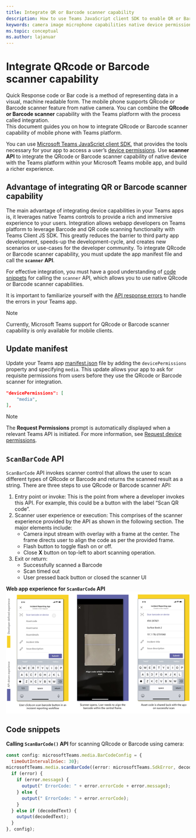 ```yaml
---
title: Integrate QR or Barcode scanner capability
description: How to use Teams JavaScript client SDK to enable QR or Barcode scanner capability
keywords: camera image microphone capabilities native device permissions media qr barcode scanner
ms.topic: conceptual
ms.author: lajanuar
---
```


# Integrate QRcode or Barcode scanner capability 

Quick Response code or Bar code is a method of representing data in a visual, machine readable form. The mobile phone supports QRcode or Barcode scanner feature from native camera. You can combine the **QRcode or Barcode scanner** capability with the Teams platform with the process called integration.  
This document guides you on how to integrate QRcode or Barcode scanner capability of mobile phone with Teams platform. 

You can use [Microsoft Teams JavaScript client SDK](/javascript/api/overview/msteams-client?view=msteams-client-js-latest&preserve-view=true), that provides the tools necessary for your app to access a user’s [device permissions](native-device-permissions.md). Use **scanner API** to integrate the QRcode or Barcode scanner capability of native device with the Teams platform within your Microsoft Teams mobile app, and build a richer experience. 

## Advantage of integrating QR or Barcode scanner capability

The main advantage of integrating device capabilities in your Teams apps is, it leverages native Teams controls to provide a rich and immersive experience to your users. Integration allows webapp developers on Teams platform to leverage Barcode and QR code scanning functionality with Teams Client JS SDK. This greatly reduces the barrier to third party app development, speeds-up the development-cycle, and creates  new scenarios or use-cases for the developer community.
To integrate QRcode or Barcode scanner capability, you must update the app manifest file and call the **`scanner` API**. 

For effective integration, you must have a good understanding of [code snippets](#code-snippets) for calling the `scanner` API, which allows you to use native QRcode or Barcode scanner capabilities.

It is important to familiarize yourself with the [API response errors](mobile-camera-image-permissions.md#error-handling) to handle the errors in your Teams app.

> [!NOTE] 
> Currently, Microsoft Teams support for QRcode or Barcode scanner capability is only available for mobile clients.

## Update manifest

Update your Teams app [manifest.json](../../resources/schema/manifest-schema.md#devicepermissions) file by adding the `devicePermissions` property and specifying `media`. This update allows your app to ask for requisite permissions from users before they use the QRcode or Barcode scanner for integration.

``` json
"devicePermissions": [
    "media",
],
```

> [!NOTE]
> The **Request Permissions** prompt is automatically displayed when a relevant Teams API is initiated. For more information, see [Request device permissions](native-device-permissions.md).

## `ScanBarCode` API

`ScanBarCode` API invokes scanner control that allows the user to scan different types of QRcode or Barcode and returns the scanned result as a string.
There are three steps to use QRcode or Barcode scanner API: 
1.	Entry point or invoke: This is the point from where a developer invokes this API. For example, this could be a button with the label “Scan QR code”. 
1.	Scanner user experience or execution: This comprises of the scanner experience provided by the API as shown in the following section. The major elements include: 
    * Camera input stream with overlay with a frame at the center. The frame directs user to align the code as per the provided frame. 
    * Flash button to toggle flash on or off. 
    * Close **X** button on top-left to abort scanning operation. 
1.	Exit or return:  
    * Successfully scanned a Barcode 
    * Scan timed out 
    * User pressed back button or closed the scanner UI 

**Web app experience for `ScanBarCode` API**
![web app experience for qrcode or barcode scanner capability](../../assets/images/tabs/qr-barcode-scanner-capability.png)

## Code snippets

**Calling `ScanBarCode()` API** for scanning QRcode or Barcode using camera:

```javascript
const config: microsoftTeams.media.BarCodeConfig = {
  timeOutIntervalInSec: 30};
microsoftTeams.media.scanBarCode((error: microsoftTeams.SdkError, decodedText: string) => {
  if (error) {
    if (error.message) {
      output(" ErrorCode: " + error.errorCode + error.message);
    } else {
      output(" ErrorCode: " + error.errorCode);
    }
  } else if (decodedText) {
    output(decodedText);
  }
}, config);
```